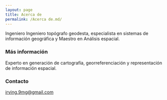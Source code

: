 ```yaml
---
layout: page
title: Acerca de
permalink: /Acerca de.md/
---
```

Ingeniero Ingeniero topógrafo geodesta, especialista en sistemas de información geográfica y Maestro en Análisis espacial.
 
### Más información

Experto en generación de cartografía, georreferenciación y representación de información espacial.

### Contacto

[irving.9mg@gmail.com](mailto:email@domain.com)
